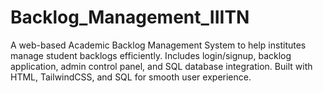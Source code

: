 # Backlog_Management_IIITN
A web-based Academic Backlog Management System to help institutes manage student backlogs efficiently. Includes login/signup, backlog application, admin control panel, and SQL database integration. Built with HTML, TailwindCSS, and SQL for smooth user experience.
